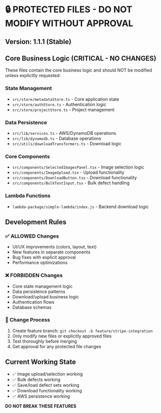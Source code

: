 # 🔒 PROTECTED FILES - DO NOT MODIFY WITHOUT APPROVAL

## Version: 1.1.1 (Stable)

## Core Business Logic (CRITICAL - NO CHANGES)

These files contain the core business logic and should NOT be modified unless explicitly requested:

### State Management

- `src/store/metadataStore.ts` - Core application state
- `src/store/authStore.ts` - Authentication logic
- `src/store/projectStore.ts` - Project management

### Data Persistence

- `src/lib/services.ts` - AWS/DynamoDB operations
- `src/lib/dynamodb.ts` - Database operations
- `src/utils/downloadTransformers.ts` - Download logic

### Core Components

- `src/components/SelectedImagesPanel.tsx` - Image selection logic
- `src/components/ImageUpload.tsx` - Upload functionality
- `src/components/DownloadButton.tsx` - Download functionality
- `src/components/BulkTextInput.tsx` - Bulk defect handling

### Lambda Functions

- `lambda-package/simple-lambda/index.js` - Backend download logic

## Development Rules

### ✅ ALLOWED Changes

- UI/UX improvements (colors, layout, text)
- New features in separate components
- Bug fixes with explicit approval
- Performance optimizations

### ❌ FORBIDDEN Changes

- Core state management logic
- Data persistence patterns
- Download/upload business logic
- Authentication flows
- Database schemas

### 🔄 Change Process

1. Create feature branch: `git checkout -b feature/stripe-integration`
2. Only modify new files or explicitly approved files
3. Test thoroughly before merging
4. Get approval for any protected file changes

## Current Working State

- ✅ Image upload/selection working
- ✅ Bulk defects working
- ✅ Save/load defect sets working
- ✅ Download functionality working
- ✅ AWS persistence working

**DO NOT BREAK THESE FEATURES** 